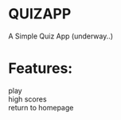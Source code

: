 # QUIZAPP

   A Simple Quiz App (underway..)

# Features:
   play <br>
   high scores <br>
   return to homepage

